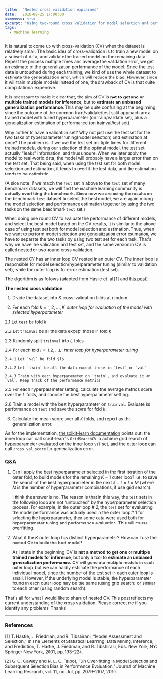 ```yaml
---
title:  "Nested cross validation explained"
date:   2018-08-25 17:00:00
comments: true
excerpt: "Using two-round cross validation for model selection and performance evaluation."
tags:
  - machine learning
---
```


It is natural to come up with cross-validation (CV) when the dataset is relatively small. The basic idea of cross-validation is to train a new model on a subset of data, and validate the trained model on the remaining data. Repeat the process multiple times and average the validation error, we get an estimate of the generalization performance of the model. Since the test data is untouched during each training, we kind of use the whole dataset to estimate the generalization error, which will reduce the bias. However, since it will train multiple models instead of one, the drawback of CV is that quite computational expensive.

It is necessary to make it clear that, the aim of CV is **not to get one or multiple trained models for inference**, but to **estimate an unbiased generalization performance**. This may be quite confusing at the beginning, since the outcome of the common train/validate/test split approach are a trained model with tuned hyperparameter (on train/validate set), plus a generalization estimation of performance (on trainval/test set).

Why bother to have a validation set? Why not just use the test set for the two tasks of hyperparameter tuning(model selection) and estimation at once? The problem is, if we use the test set multiple times for different trained models, during our selection of the optimal model, the test set actually "leaks" information, and thus unpure. When we later apply the model to real-world data, the model will probably have a larger error than on the test set. That being said, when using the test set for both model selection and estimation, it tends to overfit the test data, and the estimation tends to be optimistic.

(A side note: if we match the `test` set in above to the `test` set of many benchmark datasets, we will find the machine learning community is actually overfitting the benchmark. Since now we are using the results on the benchmark `test` dataset to select the best model, we are again mixing the model selection and performance estimation together by using the two tasks on the same benchmark `test` set.)

When doing one round CV to evaluate the performance of different models, and select the best model based on the CV results, it is similar to the above case of using test set both for model selection and estimation. Thus, when we want to perform model selection and generalization error estimation, we have to separate the two tasks by using two test set for each task. That's why we have the validation and test set, and the same version in CV is called nested or two-round cross validation.

The nested CV has an inner loop CV nested in an outer CV. The inner loop is responsible for model selection/hyperparameter tuning (similar to validation set), while the outer loop is for error estimation (test set).

The algorithm is as follows (adapted from Hastie et. al [1] and [this post](https://stats.stackexchange.com/questions/266225/step-by-step-explanation-of-k-fold-cross-validation-with-grid-search-to-optimise)):

**The nested cross validation**

1. Divide the dataset into $K$ cross-validation folds at random.

2. For each fold $k=1,2,...,K$:  *outer loop for evaluation of the model with selected hyperparameter*

  2.1 Let `test` be fold $k$

  2.2 Let `trainval` be all the data except those in fold $k$

  2.3 Randomly split `trainval` into $L$ folds

  2.4 For each fold $l= 1,2,...L$: *inner loop for hyperparameter tuning*

    2.4.1 Let `val` be fold $l$

    2.4.2 Let `train` be all the data except those in `test` or `val`

    2.4.3 Train with each hyperparameter on `train`, and evaluate it on `val`. Keep track of the performance metrics

  2.5 For each hyperparameter setting, calculate the average metrics score over the $L$ folds, and choose the best hyperparameter setting.

  2.6 Train a model with the best hyperparameter on `trainval`. Evaluate its performance on `test` and save the score for fold $k$.


3. Calculate the mean score over all $K$ folds, and report as the generalization error.


As for the implementation, [the scikit-learn documentation](http://scikit-learn.org/stable/auto_examples/model_selection/plot_nested_cross_validation_iris.html) points out: the inner loop can call scikit-learn's `GridSearchCV` to achieve grid search of hyperparameter evaluated on the inner loop `val` set, and the outer loop can call `cross_val_score` for generalization error.


### Q&A

1. Can I apply the best hyperparameter selected in the first iteration of the outer fold, to build models for the remaining $K-1$ outer loop? i.e. to save the search of the best hyperparameter in the next $K-1 \times L \times M$ (where $M$ is the number of hyperparameter combinations, if use grid search).


    I think the answer is no. The reason is that in this way, the `test` sets in the following loop are not "untouched" by the hyperparameter selection process. For example, in the outer loop # $2$, the `test` set for evaluating the model performance was actually used in the outer loop # $1$ for selecting the hyperparameter, then some data were used both for hyperparameter tuning and performance evaluation. This will cause overfitting.

2. What if the $K$ outer loop has distinct hyperparameter? How can I use the nested CV to build the best model?

    As I state in the beginning, CV is **not a method to get one or multiple trained models for inference**, but only a tool to **estimate an unbiased generalization performance**. CV will generate multiple models in each outer loop, but we can hardly estimate the performance of each individual model, since the number of the test set in each outer loop is small. However, if the underlying model is stable, the hyperparameter found in each outer loop may be the same (using grid search) or similar to each other (using random search).


That's all for what I would like to share of nested CV. This post reflects my current understanding of the cross validation. Please correct me if you identify any problems. Thanks!

---
### References

[1] T. Hastie, J. Friedman, and R. Tibshirani, “Model Assessment and Selection,” in The Elements of Statistical Learning: Data Mining, Inference, and Prediction, T. Hastie, J. Friedman, and R. Tibshirani, Eds. New York, NY: Springer New York, 2001, pp. 193–224.


[2] G. C. Cawley and N. L. C. Talbot, “On Over-fitting in Model Selection and Subsequent Selection Bias in Performance Evaluation,” Journal of Machine Learning Research, vol. 11, no. Jul, pp. 2079–2107, 2010.
